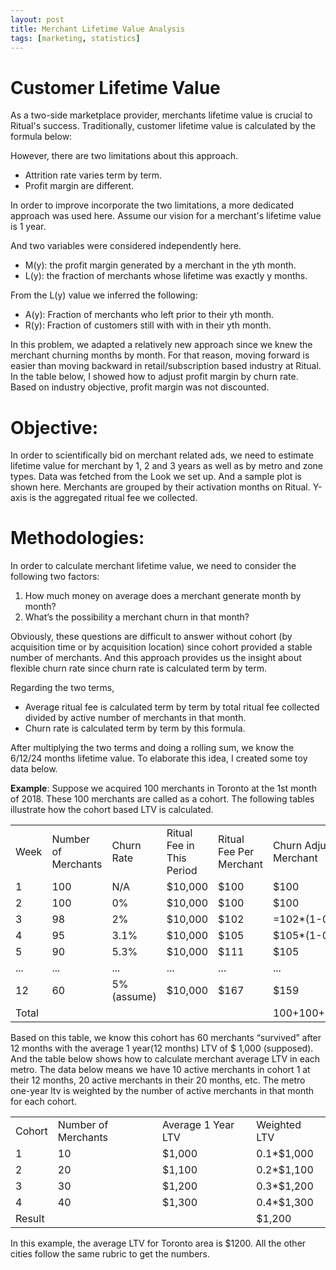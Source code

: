 ```yaml
---
layout: post
title: Merchant Lifetime Value Analysis
tags: [marketing, statistics]
---
```


# Customer Lifetime Value

As a two-side marketplace provider, merchants lifetime value is crucial to Ritual's success. Traditionally, customer lifetime value is calculated by the formula below:

However, there are two limitations about this approach.

- Attrition rate varies term by term.
- Profit margin are different.

In order to improve incorporate the two limitations, a more dedicated approach was used here. Assume our vision for a merchant's lifetime value is 1 year.

And two variables were considered independently here.

- M(y): the profit margin generated by a merchant in the yth month.
- L(y): the fraction of merchants whose lifetime was exactly y months.

From the L(y) value we inferred the following:

- A(y): Fraction of merchants who left prior to their yth month.
- R(y): Fraction of customers still with with in their yth month.

In this problem, we adapted a relatively new approach since we knew the merchant churning months by month. For that reason, moving forward is easier than moving backward in retail/subscription based industry at Ritual. In the table below, I showed how to adjust profit margin by churn rate. Based on industry objective, profit margin was not discounted. 

# Objective:

In order to scientifically bid on merchant related ads, we need to estimate lifetime value for merchant by 1, 2 and 3 years as well as by metro and zone types. Data was fetched from the Look we set up. And a sample plot is shown here. Merchants are grouped by their activation months on Ritual. Y-axis is the aggregated ritual fee we collected.


# Methodologies:

In order to calculate merchant lifetime value, we need to consider the following two factors:


1. How much money on average does a merchant generate month by month?
2. What’s the possibility a merchant churn in that month?

Obviously, these questions are difficult to answer without cohort (by acquisition time or by acquisition location) since cohort provided a stable number of merchants. And this approach provides us the insight about flexible churn rate since churn rate is calculated term by term.



Regarding the two terms,

*   Average ritual fee is calculated term by term by total ritual fee collected divided by active number of merchants in that month.
*   Churn rate is calculated term by term by this formula.


After multiplying the two terms and doing a rolling sum, we know the 6/12/24 months lifetime value. To elaborate this idea, I created some toy data below.

**Example**: Suppose we acquired 100 merchants in Toronto at the 1st month of 2018. These 100 merchants are called as a cohort. The following tables illustrate how the cohort based LTV is calculated.


<table>
  <tr>
   <td>Week
   </td>
   <td>Number of Merchants
   </td>
   <td>Churn Rate
   </td>
   <td>Ritual Fee in This Period
   </td>
   <td>Ritual Fee Per Merchant
   </td>
   <td>Churn Adjusted Ritual Fee per Merchant
   </td>
  </tr>
  <tr>
   <td>1
   </td>
   <td>100
   </td>
   <td>N/A
   </td>
   <td>$10,000
   </td>
   <td>$100
   </td>
   <td>$100
   </td>
  </tr>
  <tr>
   <td>2
   </td>
   <td>100
   </td>
   <td>0%
   </td>
   <td>$10,000
   </td>
   <td>$100
   </td>
   <td>$100
   </td>
  </tr>
  <tr>
   <td>3
   </td>
   <td>98
   </td>
   <td>2%
   </td>
   <td>$10,000
   </td>
   <td>$102
   </td>
   <td>=102*(1-0.02) = $100
   </td>
  </tr>
  <tr>
   <td>4
   </td>
   <td>95
   </td>
   <td>3.1%
   </td>
   <td>$10,000
   </td>
   <td>$105
   </td>
   <td>$105*(1-0.031)=102
   </td>
  </tr>
  <tr>
   <td>5
   </td>
   <td>90
   </td>
   <td>5.3%
   </td>
   <td>$10,000
   </td>
   <td>$111
   </td>
   <td>$105
   </td>
  </tr>
  <tr>
   <td>...
   </td>
   <td>...
   </td>
   <td>...
   </td>
   <td>...
   </td>
   <td>...
   </td>
   <td>...
   </td>
  </tr>
  <tr>
   <td>12
   </td>
   <td>60
   </td>
   <td>5% (assume)
   </td>
   <td>$10,000
   </td>
   <td>$167
   </td>
   <td>$159
   </td>
  </tr>
  <tr>
   <td>Total
   </td>
   <td>
   </td>
   <td>
   </td>
   <td>
   </td>
   <td>
   </td>
   <td>100+100+100+102+105+.....+159
   </td>
  </tr>
</table>


Based on this table, we know this cohort has 60 merchants “survived” after 12 months with the average 1 year(12 months) LTV of $ 1,000 (supposed). And the table below shows how to calculate merchant average LTV in each metro. The data below means we have 10 active merchants in cohort 1 at their 12 months, 20 active merchants in their 20 months, etc. The metro one-year ltv is weighted by the number of active merchants in that month for each cohort.


<table>
  <tr>
   <td>Cohort
   </td>
   <td>Number of Merchants
   </td>
   <td>Average 1 Year LTV
   </td>
   <td>Weighted LTV
   </td>
  </tr>
  <tr>
   <td>1
   </td>
   <td>10
   </td>
   <td>$1,000
   </td>
   <td>0.1*$1,000
   </td>
  </tr>
  <tr>
   <td>2
   </td>
   <td>20
   </td>
   <td>$1,100
   </td>
   <td>0.2*$1,100
   </td>
  </tr>
  <tr>
   <td>3
   </td>
   <td>30
   </td>
   <td>$1,200
   </td>
   <td>0.3*$1,200
   </td>
  </tr>
  <tr>
   <td>4
   </td>
   <td>40
   </td>
   <td>$1,300
   </td>
   <td>0.4*$1,300
   </td>
  </tr>
  <tr>
   <td>Result
   </td>
   <td>
   </td>
   <td>
   </td>
   <td>$1,200
   </td>
  </tr>
</table>


In this example, the average LTV for Toronto area is $1200. All the other cities follow the same rubric to get the numbers.
